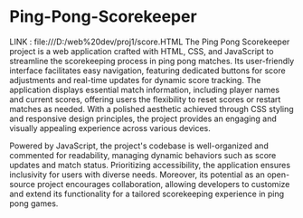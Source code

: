 # Ping-Pong-Scorekeeper
LINK : file:///D:/web%20dev/proj1/score.HTML
The Ping Pong Scorekeeper project is a web application crafted with HTML, CSS, and JavaScript to streamline the scorekeeping process in ping pong matches. Its user-friendly interface facilitates easy navigation, featuring dedicated buttons for score adjustments and real-time updates for dynamic score tracking. The application displays essential match information, including player names and current scores, offering users the flexibility to reset scores or restart matches as needed. With a polished aesthetic achieved through CSS styling and responsive design principles, the project provides an engaging and visually appealing experience across various devices.

Powered by JavaScript, the project's codebase is well-organized and commented for readability, managing dynamic behaviors such as score updates and match status. Prioritizing accessibility, the application ensures inclusivity for users with diverse needs. Moreover, its potential as an open-source project encourages collaboration, allowing developers to customize and extend its functionality for a tailored scorekeeping experience in ping pong games.
